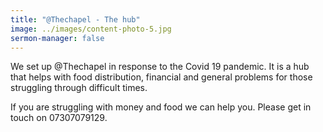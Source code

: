 ```yaml
---
title: "@Thechapel - The hub"
image: ../images/content-photo-5.jpg
sermon-manager: false
---
```

We set up @Thechapel in response to the Covid 19 pandemic. It is a hub that helps with food distribution, financial and general problems for those struggling through difficult times.

If you are struggling with money and food we can help you. Please get in touch on 07307079129.